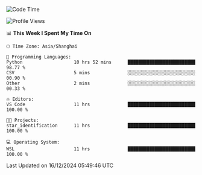 <!--START_SECTION:waka-->
![Code Time](http://img.shields.io/badge/Code%20Time-2%2C147%20hrs%2015%20mins-blue)

![Profile Views](http://img.shields.io/badge/Profile%20Views-1-blue)

📊 **This Week I Spent My Time On** 

```text
🕑︎ Time Zone: Asia/Shanghai

💬 Programming Languages: 
Python                   10 hrs 52 mins      █████████████████████████   98.77 % 
CSV                      5 mins              ░░░░░░░░░░░░░░░░░░░░░░░░░   00.90 % 
Other                    2 mins              ░░░░░░░░░░░░░░░░░░░░░░░░░   00.33 % 

🔥 Editors: 
VS Code                  11 hrs              █████████████████████████   100.00 % 

🐱‍💻 Projects: 
star_identification      11 hrs              █████████████████████████   100.00 % 

💻 Operating System: 
WSL                      11 hrs              █████████████████████████   100.00 % 
```


 Last Updated on 16/12/2024 05:49:46 UTC
<!--END_SECTION:waka-->
